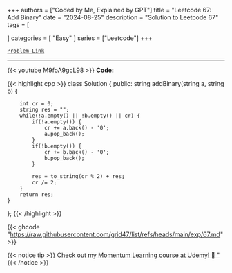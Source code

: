 
+++
authors = ["Coded by Me, Explained by GPT"]
title = "Leetcode 67: Add Binary"
date = "2024-08-25"
description = "Solution to Leetcode 67"
tags = [
    
]
categories = [
    "Easy"
]
series = ["Leetcode"]
+++



[`Problem Link`](https://leetcode.com/problems/add-binary/description/)

---
{{< youtube M9foA9gcL98 >}}
**Code:**

{{< highlight cpp >}}
class Solution {
public:
    string addBinary(string a, string b) {
        
        int cr = 0;
        string res = "";
        while(!a.empty() || !b.empty() || cr) {
            if(!a.empty()) {
                cr += a.back() - '0';
                a.pop_back();
            }
            if(!b.empty()) {
                cr += b.back() - '0';
                b.pop_back();
            }
            
            res = to_string(cr % 2) + res;
            cr /= 2;
        }
        return res;
    }
};
{{< /highlight >}}

{{< ghcode "https://raw.githubusercontent.com/grid47/list/refs/heads/main/exp/67.md" >}}

{{< notice tip >}}
[Check out my Momentum Learning course at Udemy! 🚀 "](https://www.udemy.com/course/blind-75-the-data-structures-and-algorithms-essentials/)
{{< /notice >}}


